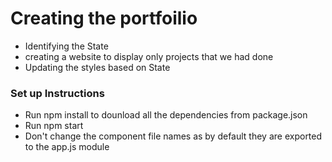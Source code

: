 # Creating the portfoilio

- Identifying the State
- creating a website to display only projects that we had done
- Updating the styles based on State

### Set up Instructions 
- Run npm install to dounload all the dependencies from package.json
- Run npm start
- Don't change the component file names as by default they are exported to the app.js module


